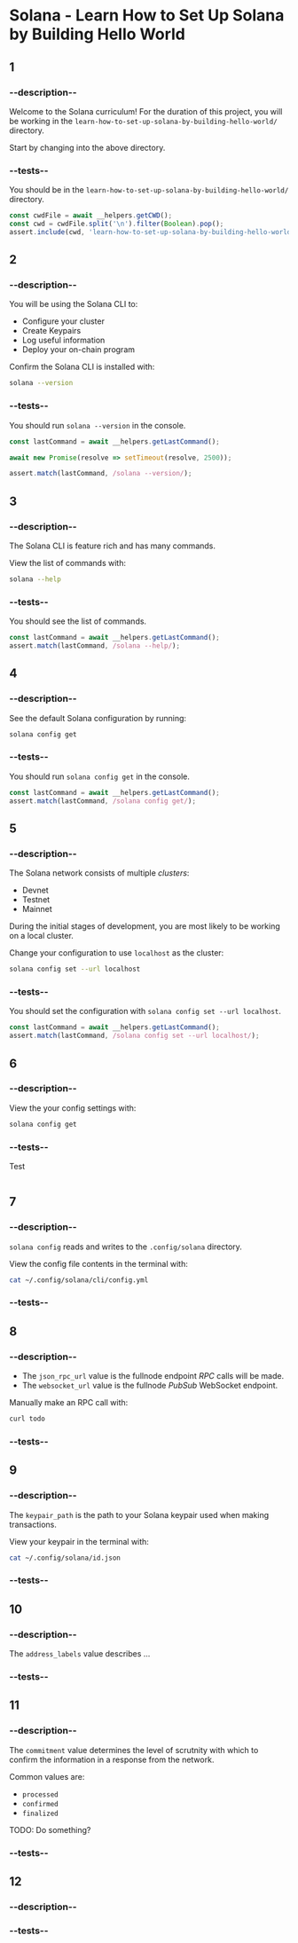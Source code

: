 # Solana - Learn How to Set Up Solana by Building Hello World

## 1

### --description--

Welcome to the Solana curriculum! For the duration of this project, you will be working in the `learn-how-to-set-up-solana-by-building-hello-world/` directory.

Start by changing into the above directory.

### --tests--

You should be in the `learn-how-to-set-up-solana-by-building-hello-world/` directory.

```js
const cwdFile = await __helpers.getCWD();
const cwd = cwdFile.split('\n').filter(Boolean).pop();
assert.include(cwd, 'learn-how-to-set-up-solana-by-building-hello-world');
```

## 2

### --description--

You will be using the Solana CLI to:

- Configure your cluster
- Create Keypairs
- Log useful information
- Deploy your on-chain program

Confirm the Solana CLI is installed with:

```bash
solana --version
```

### --tests--

You should run `solana --version` in the console.

```js
const lastCommand = await __helpers.getLastCommand();

await new Promise(resolve => setTimeout(resolve, 2500));

assert.match(lastCommand, /solana --version/);
```

## 3

### --description--

The Solana CLI is feature rich and has many commands.

View the list of commands with:

```bash
solana --help
```

### --tests--

You should see the list of commands.

```js
const lastCommand = await __helpers.getLastCommand();
assert.match(lastCommand, /solana --help/);
```

## 4

### --description--

See the default Solana configuration by running:

```bash
solana config get
```

### --tests--

You should run `solana config get` in the console.

```js
const lastCommand = await __helpers.getLastCommand();
assert.match(lastCommand, /solana config get/);
```

## 5

### --description--

The Solana network consists of multiple <dfn>clusters</dfn>:

- Devnet
- Testnet
- Mainnet

During the initial stages of development, you are most likely to be working on a local cluster.

Change your configuration to use `localhost` as the cluster:

```bash
solana config set --url localhost
```

### --tests--

You should set the configuration with `solana config set --url localhost`.

```js
const lastCommand = await __helpers.getLastCommand();
assert.match(lastCommand, /solana config set --url localhost/);
```

## 6

### --description--

View the your config settings with:

```bash
solana config get
```

### --tests--

Test

```js

```

## 7

### --description--

`solana config` reads and writes to the `.config/solana` directory.

View the config file contents in the terminal with:

```bash
cat ~/.config/solana/cli/config.yml
```

### --tests--

## 8

### --description--

- The `json_rpc_url` value is the fullnode endpoint _RPC_ calls will be made.
- The `websocket_url` value is the fullnode _PubSub_ WebSocket endpoint.

Manually make an RPC call with:

```bash
curl todo
```

### --tests--

## 9

### --description--

The `keypair_path` is the path to your Solana keypair used when making transactions.

View your keypair in the terminal with:

```bash
cat ~/.config/solana/id.json
```

### --tests--

## 10

### --description--

The `address_labels` value describes ...

### --tests--

## 11

### --description--

The `commitment` value determines the level of scrutnity with which to confirm the information in a response from the network.

Common values are:

- `processed`
- `confirmed`
- `finalized`

TODO: Do something?

### --tests--

## 12

### --description--

### --tests--
